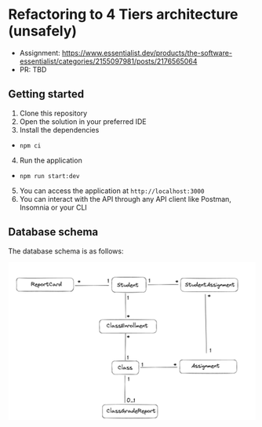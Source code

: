 # Refactoring to 4 Tiers architecture (unsafely)

- Assignment: https://www.essentialist.dev/products/the-software-essentialist/categories/2155097981/posts/2176565064
- PR: TBD

## Getting started

1. Clone this repository
2. Open the solution in your preferred IDE
3. Install the dependencies
  - `npm ci`
4. Run the application
  - `npm run start:dev`
5. You can access the application at `http://localhost:3000`
6. You can interact with the API through any API client like Postman, Insomnia or your CLI

## Database schema

The database schema is as follows:

![Relational database diagram](dbdiagram.png)
